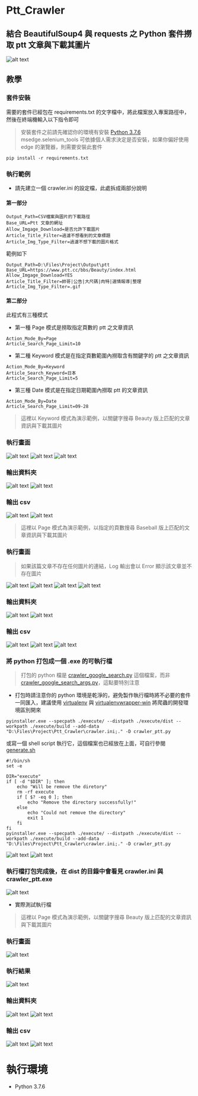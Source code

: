 # Ptt_Crawler
## 結合 BeautifulSoup4 與 requests 之 Python 套件撈取 ptt 文章與下載其圖片
![alt text](https://imgur.com/geyplre.gif)

## 教學
### 套件安裝
需要的套件已經包在 requirements.txt 的文字檔中，將此檔案放入專案路徑中，然後在終端機輸入以下指令即可
> 安裝套件之前請先確認你的環境有安裝 [Python 3.7.6](https://www.python.org/downloads/release/python-376/)
> msedge.selenium_tools 可依據個人需求決定是否安裝，如果你偏好使用 edge 的瀏覽器，則需要安裝此套件
```
pip install -r requirements.txt
```

### 執行範例
* 請先建立一個 crawler.ini 的設定檔，此處拆成兩部分說明
#### 第一部分
```
Output_Path=CSV檔案與圖片的下載路徑
Base_URL=Ptt 文章的網址
Allow_Imgage_Download=是否允許下載圖片
Article_Title_Filter=過濾不想看到的文章標題
Article_Img_Type_Filter=過濾不想下載的圖片格式
```
範例如下

```
Output_Path=D:\Files\Project\Output\ptt
Base_URL=https://www.ptt.cc/bbs/Beauty/index.html
Allow_Imgage_Download=YES
Article_Title_Filter=帥哥|公告|大尺碼|肉特|選情報導|整理
Article_Img_Type_Filter=.gif
```

#### 第二部分
此程式有三種模式

* 第一種 Page 模式是撈取指定頁數的 ptt 之文章資訊

```
Action_Mode_By=Page
Article_Search_Page_Limit=10
```

* 第二種 Keyword 模式是在指定頁數範圍內撈取含有關鍵字的 ptt 之文章資訊

```
Action_Mode_By=Keyword
Article_Search_Keyword=日本
Article_Search_Page_Limit=5
```

* 第三種 Date 模式是在指定日期範圍內撈取 ptt 的文章資訊

```
Action_Mode_By=Date
Article_Search_Page_Limit=09-28
```

> 這裡以 Keyword 模式為演示範例，以關鍵字搜尋 Beauty 版上匹配的文章資訊與下載其圖片
### 執行畫面
![alt text](https://imgur.com/Pcxby0q.png)
![alt text](https://imgur.com/S3uEJKv.png)
![alt text](https://imgur.com/L8oGs34.png)

### 輸出資料夾
![alt text](https://imgur.com/pPs7h7b.png)
![alt text](https://imgur.com/yzhTtde.png)

### 輸出 csv
![alt text](https://imgur.com/rBuXcZt.png)
![alt text](https://imgur.com/uuS1lP1.png)

> 這裡以 Page 模式為演示範例，以指定的頁數搜尋 Baseball 版上匹配的文章資訊與下載其圖片
### 執行畫面
>如果該篇文章不存在任何圖片的連結，Log 輸出會以 Error 顯示該文章並不存在圖片

![alt text](https://imgur.com/L2RsFCq.png)
![alt text](https://imgur.com/3l1oELp.png)
![alt text](https://imgur.com/IE3E448.png)
![alt text](https://imgur.com/JvR9avX.png)

### 輸出資料夾
![alt text](https://imgur.com/t8ZjdBn.png)
![alt text](https://imgur.com/6OMBD2Q.png)

### 輸出 csv
![alt text](https://imgur.com/guPk2ga.png)
![alt text](https://imgur.com/kePLULX.png)
![alt text](https://imgur.com/NMVUpNF.png)


### 將 python 打包成一個 .exe 的可執行檔
> 打包的 python 檔是 [crawler_google_search.py](https://github.com/hoshisakan/Google_Search_Crawler/blob/main/crawler_google_search.py) 這個檔案，而非 [crawler_google_search_args.py](https://github.com/hoshisakan/Google_Search_Crawler/blob/main/crawler_google_search_args.py)，這點要特別注意
* 打包時請注意你的 python 環境是乾淨的，避免製作執行檔時將不必要的套件一同匯入，建議使用 [virtualenv](https://pypi.org/project/virtualenv/) 與 [virtualenvwrapper-win](https://pypi.org/project/virtualenvwrapper-win/) 將爬蟲的開發環境區別開來

```
pyinstaller.exe --specpath ./execute/ --distpath ./execute/dist --workpath ./execute/build --add-data "D:\Files\Project\Ptt_Crawler\crawler.ini;." -D crawler_ptt.py
```

或寫一個 shell script 執行它，這個檔案也已經放在上面，可自行參閱 [generate.sh](https://github.com/hoshisakan/Ptt_Crawler/blob/main/generate.sh)

```
#!/bin/sh
set -e

DIR="execute"
if [ -d "$DIR" ]; then
    echo "Will be remove the diretory"
    rm -rf execute
    if [ $? -eq 0 ]; then
        echo "Remove the directory successfully!"
    else
        echo "Could not remove the directory"
        exit 1
    fi
fi
pyinstaller.exe --specpath ./execute/ --distpath ./execute/dist --workpath ./execute/build --add-data "D:\Files\Project\Ptt_Crawler\crawler.ini;." -D crawler_ptt.py
```

![alt text](https://imgur.com/mfbTWRH.png)
![alt text](https://imgur.com/XCzf8WG.png)

### 執行檔打包完成後，在 dist 的目錄中會看見 crawler.ini 與 crawler_ptt.exe

![alt text](https://imgur.com/a9uAeSD.png)

* 實際測試執行檔

> 這裡以 Page 模式為演示範例，以關鍵字搜尋 Beauty 版上匹配的文章資訊與下載其圖片
### 執行畫面
![alt text](https://imgur.com/geyplre.gif)

### 執行結果
![alt text](https://imgur.com/ke5AH0Z.png)

### 輸出資料夾
![alt text](https://imgur.com/zNsqrJl.png)
![alt text](https://imgur.com/67Rv9iT.png)

### 輸出 csv
![alt text](https://imgur.com/6Rm1893.png)
![alt text](https://imgur.com/5aUSqEM.png)

# 執行環境
* Python 3.7.6
